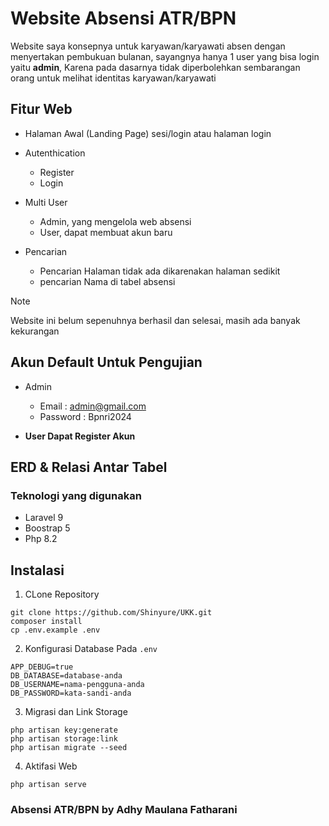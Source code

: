 # Website Absensi ATR/BPN
Website saya konsepnya untuk karyawan/karyawati absen dengan menyertakan pembukuan bulanan, sayangnya hanya 1 user yang bisa login yaitu **admin**, 
Karena pada dasarnya tidak diperbolehkan sembarangan orang untuk melihat identitas karyawan/karyawati

## Fitur Web
- Halaman Awal (Landing Page) 
sesi/login atau halaman login

- Autenthication
  - Register
  - Login

- Multi User
  - Admin, yang mengelola web absensi
  - User, dapat membuat akun baru

- Pencarian
  - Pencarian Halaman tidak ada dikarenakan halaman sedikit
  - pencarian Nama di tabel absensi

> [!NOTE]
> Website ini belum sepenuhnya berhasil dan selesai, masih ada banyak kekurangan

## Akun Default Untuk Pengujian

- Admin
  - Email : admin@gmail.com
  - Password : Bpnri2024

 - **User Dapat Register Akun**

## ERD & Relasi Antar Tabel



### Teknologi yang digunakan
- Laravel 9
- Boostrap 5
- Php 8.2

## Instalasi
1. CLone Repository
```
git clone https://github.com/Shinyure/UKK.git
composer install
cp .env.example .env
```

2. Konfigurasi Database Pada `.env`
```
APP_DEBUG=true
DB_DATABASE=database-anda
DB_USERNAME=nama-pengguna-anda
DB_PASSWORD=kata-sandi-anda
```

3. Migrasi dan Link Storage
```
php artisan key:generate
php artisan storage:link
php artisan migrate --seed
```

4. Aktifasi Web
```
php artisan serve
```


### Absensi ATR/BPN by Adhy Maulana Fatharani
